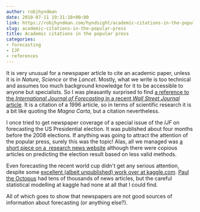 ```yaml
---
author: robjhyndman
date: 2010-07-11 19:31:18+00:00
link: https://robjhyndman.com/hyndsight/academic-citations-in-the-popular-press/
slug: academic-citations-in-the-popular-press
title: Academic citations in the popular press
categories:
- forecasting
- IJF
- references
---
```


It is very unusual for a newspaper article to cite an academic paper, unless it is in _Nature_, _Science_ or the _Lancet_. Mostly, what we write is too technical and assumes too much background knowledge for it to be accessible to anyone but specialists. So I was pleasantly surprised to find [a reference to the ](http://online.wsj.com/article/SB10001424052748704799604575356840533734182.html)_[International Journal of Forecasting](http://online.wsj.com/article/SB10001424052748704799604575356840533734182.html)_[ in a recent ](http://online.wsj.com/article/SB10001424052748704799604575356840533734182.html)_[Wall Street Journal](http://online.wsj.com/article/SB10001424052748704799604575356840533734182.html)_[ article](http://online.wsj.com/article/SB10001424052748704799604575356840533734182.html). It is a citation of a 1996 article, so in terms of scientific research it is a bit like quoting the _Magna Carta_, but a citation nevertheless.

I once tried to get newspaper coverage of a special issue of the _IJF_ on forecasting the US Presidential election. It was published about four months before the 2008 elections. If anything was going to attract the attention of the popular press, surely this was the topic! Alas, all we managed was [a short piece on a  research news website](http://www.sciencedaily.com/releases/2008/06/080623092530.htm) although there were copious articles on predicting the election result based on less valid methods.

Even forecasting the recent world cup didn't get any serious attention, despite some [excellent (albeit unpublished) work over at kaggle.com](http://kaggle.com/worldcup2010). [Paul the Octopus](http://news.google.com/news/search?q=paul+octopus+world+cup) had tens of thousands of news articles, but the careful statistical modelling at kaggle had none at all that I could find.

All of which goes to show that newspapers are not good sources of information about forecasting (or anything else?).
